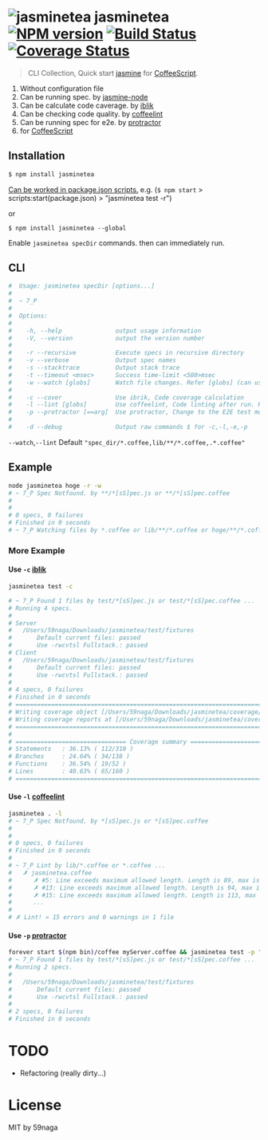 # ![jasminetea][.svg] jasminetea [![NPM version][npm-image]][npm] [![Build Status][travis-image]][travis] [![Coverage Status][coveralls-image]][coveralls]

> CLI Collection, Quick start [jasmine][d-1] for [CoffeeScript][d-5].

1. Without configuration file
2. Can be running spec. by [jasmine-node][d-1]
3. Can be calculate code caverage. by [iblik][d-2]
4. Can be checking code quality. by [coffeelint][d-3]
4. Can be running spec for e2e. by [protractor][d-4]
5. for [CoffeeScript][d-5]

## Installation
```bash
$ npm install jasminetea
```

[Can be worked in package.json scripts.][1] e.g. (`$ npm start` > scripts:start(package.json) > "jasminetea test -r")

or
```
$ npm install jasminetea --global
```
Enable `jasminetea specDir` commands. then can immediately run.

## CLI
```bash
#  Usage: jasminetea specDir [options...]
#
#  ~ 7_P
#
#  Options:
#
#    -h, --help               output usage information
#    -V, --version            output the version number
#
#    -r --recursive           Execute specs in recursive directory
#    -v --verbose             Output spec names
#    -s --stacktrace          Output stack trace
#    -t --timeout <msec>      Success time-limit <500>msec
#    -w --watch [globs]       Watch file changes. Refer [globs] (can use "," separator)
#
#    -c --cover               Use ibrik, Code coverage calculation
#    -l --lint [globs]        Use coffeelint, Code linting after run. Refer [globs] (can use "," separator)
#    -p --protractor [==arg]  Use protractor, Change to the E2E test mode
#
#    -d --debug               Output raw commands $ for -c,-l,-e,-p
```

`--watch`,`--lint` Default `"spec_dir/*.coffee,lib/**/*.coffee,.*.coffee"`

## Example
```bash
node jasminetea hoge -r -w
# ~ 7_P Spec Notfound. by **/*[sS]pec.js or **/*[sS]pec.coffee
# 
# 
# 0 specs, 0 failures
# Finished in 0 seconds
# ~ 7_P Watching files by *.coffee or lib/**/*.coffee or hoge/**/*.coffee ...
```

### More Example

#### Use `-c` [iblik][d-2]

```bash
jasminetea test -c

# ~ 7_P Found 1 files by test/*[sS]pec.js or test/*[sS]pec.coffee ...
# Running 4 specs.
# 
# Server
#   /Users/59naga/Downloads/jasminetea/test/fixtures
#       Default current files: passed
#       Use -rwcvtsl Fullstack.: passed
# Client
#   /Users/59naga/Downloads/jasminetea/test/fixtures
#       Default current files: passed
#       Use -rwcvtsl Fullstack.: passed
# 
# 4 specs, 0 failures
# Finished in 0 seconds
# =============================================================================
# Writing coverage object [/Users/59naga/Downloads/jasminetea/coverage/coverage.json]
# Writing coverage reports at [/Users/59naga/Downloads/jasminetea/coverage]
# =============================================================================
# 
# =============================== Coverage summary ===============================
# Statements   : 36.13% ( 112/310 )
# Branches     : 24.64% ( 34/138 )
# Functions    : 36.54% ( 19/52 )
# Lines        : 40.63% ( 65/160 )
# ================================================================================
```

#### Use `-l` [coffeelint][d-3]

```bash
jasminetea . -l
# ~ 7_P Spec Notfound. by *[sS]pec.js or *[sS]pec.coffee
# 
# 
# 0 specs, 0 failures
# Finished in 0 seconds
# 
# ~ 7_P Lint by lib/*.coffee or *.coffee ...
#   ✗ jasminetea.coffee
#      ✗ #5: Line exceeds maximum allowed length. Length is 89, max is 80.
#      ✗ #13: Line exceeds maximum allowed length. Length is 94, max is 80.
#      ✗ #15: Line exceeds maximum allowed length. Length is 113, max is 80.
#      ...
# 
# ✗ Lint! » 15 errors and 0 warnings in 1 file
```

#### Use `-p` [protractor][d-4]

```bash
forever start $(npm bin)/coffee myServer.coffee && jasminetea test -p "==baseURL http://localhost:59798/"
# ~ 7_P Found 1 files by test/*[sS]pec.js or test/*[sS]pec.coffee ...
# Running 2 specs.
# 
#   /Users/59naga/Downloads/jasminetea/test/fixtures
#       Default current files: passed
#       Use -rwcvtsl Fullstack.: passed
# 
# 2 specs, 0 failures
# Finished in 0 seconds
```

# TODO
* Refactoring (really dirty...)

License
=========================
MIT by 59naga

[.svg]: https://cdn.rawgit.com/59naga/jasminetea/master/.svg

[npm-image]: https://badge.fury.io/js/jasminetea.svg
[npm]: https://npmjs.org/package/jasminetea
[travis-image]: https://travis-ci.org/59naga/jasminetea.svg?branch=master
[travis]: https://travis-ci.org/59naga/jasminetea
[coveralls-image]: https://coveralls.io/repos/59naga/jasminetea/badge.svg?branch=master
[coveralls]: https://coveralls.io/r/59naga/jasminetea?branch=master

[d-1]: https://github.com/mhevery/jasmine-node
[d-2]: https://github.com/Constellation/ibrik
[d-3]: http://coffeelint.org/
[d-4]: http://angular.github.io/protractor/
[d-5]: http://coffeescript.org/

[1]: http://www.jayway.com/2014/03/28/running-scripts-with-npm/
